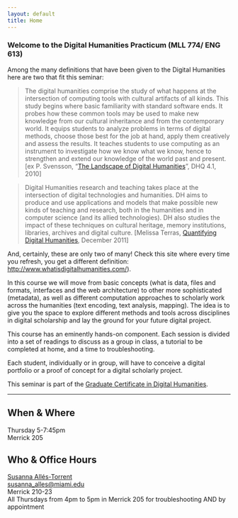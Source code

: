 ```yaml
---
layout: default
title: Home
---
```


### Welcome to the Digital Humanities Practicum (MLL 774/ ENG 613) 

Among the many definitions that have been given to the Digital Humanities here are two that fit this seminar:

  > The digital humanities comprise the study of what happens at the intersection of computing tools with cultural artifacts of all kinds. This study begins where basic familiarity with standard software ends. It probes how these common tools may be used to make new knowledge from our cultural inheritance and from the contemporary world. It equips students to analyze problems in terms of digital methods, choose those best for the job at hand, apply them creatively and assess the results. It teaches students to use computing as an instrument to investigate how we know what we know, hence to strengthen and extend our knowledge of the world past and present. [ex P. Svensson, “[The Landscape of Digital Humanities](http://digitalhumanities.org/dhq/vol/4/1/000080/000080.html)”, DHQ 4.1, 2010]

  > Digital Humanities research and teaching takes place at the intersection of digital technologies and humanities. DH aims to produce and use applications and models that make possible new kinds of teaching and research, both in the humanities and in computer science (and its allied technologies). DH also studies the impact of these techniques on cultural heritage, memory institutions, libraries, archives and digital culture. [Melissa Terras, [Quantifying Digital Humanities](https://melissaterras.org/2012/01/20/infographic-quantifying-digital-humanities/), December 2011]

And, certainly, these are only two of many! Check this site where every time you refresh, you get a different definition: <http://www.whatisdigitalhumanities.com/>). 

In this course we will move from basic concepts (what is data, files and formats, interfaces and the web architecture) to other more sophisticated (metadata), as well as different computation approaches to scholarly work across the humanities (text encoding, text analysis, mapping). The idea is to give you the space to explore different methods and tools across disciplines in digital scholarship and lay the ground for your future digital project.

This course has an eminently hands-on component. Each session is divided into a set of readings to discuss as a group in class, a tutorial to be completed at home, and a time to troubleshooting.

Each student, individually or in group, will have to conceive a digital portfolio or a proof of concept for a digital scholarly project.

This seminar is part of the [Graduate Certificate in Digital Humanities](https://dh.miami.edu/academics/graduate-certificate/index.html).

<hr>

<div class="toc">
<h2>When & Where</h2>
<p>Thursday 5-7:45pm<br/> 
Merrick 205</p>

<h2>Who & Office Hours</h2>

<p><a href="https://susannalles.com">Susanna Allés-Torrent</a><br/>
<a href="mailto:susanna_alles@miami.edu">susanna_alles@miami.edu</a><br/>
Merrick 210-23<br/>
All Thursdays from 4pm to 5pm in Merrick 205 for troubleshooting AND by appointment
</p>
  
</div>

